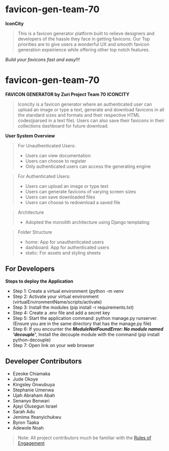 # favicon-gen-team-70

**IconCity**
>This is a favicon generator platform built to relieve designers and developers of the hassle they face in getting favicons.
Our Top priorities are to give users a wonderful UX and smooth favicon generation expeirience while offering other top notch features.

*Build your favicons fast and easy!!!*
# favicon-gen-team-70
**FAVICON GENERATOR by Zuri Project Team 70**
**ICONCITY**
>Iconcity is a favicon generator where an authenticated user can upload an image or type a text, generate and download favicons in all the standard sizes and formats and their respective HTML codes(parsed in a text file). Users can also save their favicons in their collections dashboard for future download.

**User System Overview**
>For Unauthenticated Users:
>- Users can view documentation
>- Users can choose to register
>- Only authenticated users can access the generating engine

>For Authenticated Users:
>- Users can upload an image or type text
>- Users can generate favicons of varying screen sizes
>- Users can save downloaded files
>- Users can choose to redownload a saved file

>Architecture
>- Adopted the monolith architecture using Django templating

>Folder Structure
>- home: App for unauthenticated users
>- dashboard: App for authenticated users
>- static: For assets and styling sheets

## For Developers
**Steps to deploy the Application**
- Step 1: Create a virtual environment (python -m venv <virtualEnvironmentName>
- Step 2: Activate your virtual environment (virtualEnvironmentName/scripts/activate)
- Step 3: Install the modules (pip install -r requirements.txt)
- Step 4: Create a .env file and add a secret key
- Step 5: Start the application command: python manage.py runserver. (Ensure you are in the same directory that has the manage.py file)
- Step 6: If you encounter the ***ModuleNotFoundError: No module named 'decouple'***, Install the decouple module with the command (pip install python-decouple)
- Step 7: Open link on your web browser

## Developer Contributors
- Ezeoke Chiamaka
- Jude Okoye
- Kingsley Onwubuya
- Stephanie Umenwa
- Ujah Abraham Abah
- Senanyo Benwari
- Ajayi Olusegun Israel
- Sarah Adu
- Jemima Ifeanyichukwu
- Byron Taaka
- Adewole Noah



>Note: All project contributors much be familiar with the [Rules of Engagement](https://docs.google.com/document/d/1D9N1TRe5wGy6t3cCa-JtPIFo-S4-cVjq1lsBvtaXHqo/edit?usp=sharing)
